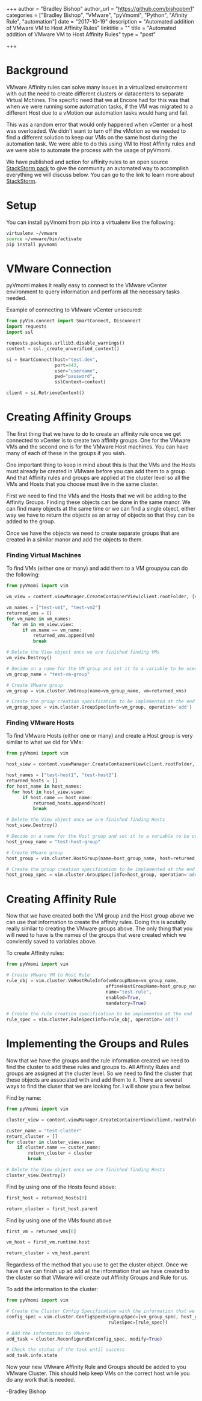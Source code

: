 +++
author = "Bradley Bishop"
author_url = "https://github.com/bishopbm1"
categories = ["Bradley Bishop", "VMware", "pyVmomi", "Python", "Afinity Rule", "automation"]
date = "2017-10-19"
description = "Automated addition of VMware VM to Host Affinity Rules"
linktitle = ""
title = "Automated addition of VMware VM to Host Affinity Rules"
type = "post"

+++

# Background

VMware Affinity rules can solve many issues in a virtualized environment with out the need to create different clusters or datacenters to separate Virtual Mchines. The specific need that we at Encore had for this was that when we were running some automation tasks, if the VM was migrated to a different Host due to a vMotion our automation tasks would hang and fail.

This was a random error that would only happened when vCenter or a host was overloaded. We didn't want to turn off the vMotion so we needed to find a different solution to keep our VMs on the same host during the automation task. We were able to do this using VM to Host Affinity rules and we were able to automate the process with the usage of pyVmomi.

We have published and action for affinity rules to an open source [StackStorm pack](https://github.com/StackStorm-Exchange/stackstorm-vsphere) to give the community an automated way to accomplish everything we will discuss below. You can go to the link to learn more about [StackStorm](https://stackstorm.com/).

# Setup

You can install pyVmomi from pip into a virtualenv like the following:

```bash
virtualenv ~/vmware
source ~/vmware/bin/activate
pip install pyvmomi
```

# VMware Connection

pyVmomi makes it really easy to connect to the VMware vCenter environment to query information and perform all the necessary tasks needed.

Example of connecting to VMware vCenter unsecured:

```python
from pyVim.connect import SmartConnect, Disconnect
import requests
import ssl

requests.packages.urllib3.disable_warnings()
context = ssl._create_unverified_context()

si = SmartConnect(host="test.dev",
                  port=443,
                  user="username",
                  pwd="password",
                  sslContext=context)

client = si.RetrieveContent()
```

# Creating Affinity Groups

The first thing that we have to do to create an affinity rule once we get connected to vCenter is to create two affinity groups. One for the VMware VMs and the second one is for the VMware Host machines. You can have many of each of these in the groups if you wish.

One important thing to keep in mind about this is that the VMs and the Hosts must already be created in VMware before you can add them to a group. And that Affinity rules and groups are applied at the cluster level so all the VMs and Hosts that you choose must live in the same cluster.

First we need to find the VMs and the Hosts that we will be adding to the Affinity Groups. Finding these objects can be done in the same manor. We can find many objects at the same time or we can find a single object, either way we have to return the objects as an array of objects so that they can be added to the group.

Once we have the objects we need to create separate groups that are created in a similar manor and add the objects to them.

### Finding Virtual Machines

To find VMs (either one or many) and add them to a VM groupyou can do the following:

```python
from pyVmomi import vim

vm_view = content.viewManager.CreateContainerView(client.rootFolder, [vim.VirtualMachine], True)

vm_names = ["test-vm1", "test-vm2"]
returned_vms = []
for vm_name in vm_names:
  for vm in vm_view.view:
      if vm.name == vm_name:
          returned_vms.append(vm)
          break

# Delete the View object once we are finished finding VMs
vm_view.Destroy()

# Decide on a name for the VM group and set it to a variable to be used later when creating the affinity rule
vm_group_name = "test-vm-group"

# Create VMware group
vm_group = vim.cluster.VmGroup(name=vm_group_name, vm=returned_vms)

# Create the group creation specification to be implemented at the end
vm_group_spec = vim.cluster.GroupSpec(info=vm_group, operation='add')
```

### Finding VMware Hosts

To find VMware Hosts (either one or many) and create a Host group is very similar to what we did for VMs:

```python
from pyVmomi import vim

host_view = content.viewManager.CreateContainerView(client.rootFolder, [vim.HostSystem], True)

host_names = ["test-host1", "test-host2"]
returned_hosts = []
for host_name in host_names:
  for host in host_view.view:
      if host.name == host_name:
          returned_hosts.append(host)
          break

# Delete the View object once we are finished finding Hosts
host_view.Destroy()

# Decide on a name for the Host group and set it to a variable to be used later when creating the affinity rule
host_group_name = "test-host-group"

# Create VMware group
host_group = vim.cluster.HostGroup(name=host_group_name, host=returned_hosts)

# Create the group creation specification to be implemented at the end
host_group_spec = vim.cluster.GroupSpec(info=host_group, operation='add')
```

# Creating Affinity Rule

Now that we have created both the VM group and the Host group above we can use that information to create the affinity rules. Doing this is acutally really similar to creating the VMware groups above. The only thing that you will need to have is the names of the groups that were created which we conviently saved to variables above.

To create Affinity rules:
```python
from pyVmomi import vim

# Create VMware VM to Host Rule
rule_obj = vim.cluster.VmHostRuleInfo(vmGroupName=vm_group_name,
                                     affineHostGroupName=host_group_name,
                                     name="test-rule",
                                     enabled=True,
                                     mandatory=True)

# Create the rule creation specification to be implemented at the end
rule_spec = vim.cluster.RuleSpec(info=rule_obj, operation='add')
```

# Implementing the Groups and Rules

Now that we have the groups and the rule information created we need to find the cluster to add these rules and groups to. All Affinity Rules and groups are assigned at the cluster level. So we need to find the cluster that these objects are associated with and add them to it. There are several ways to find the cluser that we are looking for. I will show you a few below.

Find by name:
```python
from pyVmomi import vim

cluster_view = content.viewManager.CreateContainerView(client.rootFolder, [vim.ClusterComputeResource], True)

custer_name = "test-cluster"
return_cluster = []
for cluster in cluster_view.view:
    if cluster.name == custer_name:
        return_cluster = cluster
        break

# Delete the View object once we are finished finding Hosts
cluster_view.Destroy()
```

Find by using one of the Hosts found above:
```python
first_host = returned_hosts[0]

return_cluster = first_host.parent
```

Find by using one of the VMs found above
```python
first_vm = returned_vms[0]

vm_host = first_vm.runtime.host

return_cluster = vm_host.parent
```

Regardless of the method that you use to get the cluster object. Once we have it we can finish up ad add all the information that we have created to the cluster so that VMware will create out Affinity Groups and Rule for us.

To add the information to the cluster:
```python
from pyVmomi import vim

# Create the Cluster Config Specification with the information that we created above
config_spec = vim.cluster.ConfigSpecEx(groupSpec=[vm_group_spec, host_group_spec],
                                      rulesSpec=[rule_spec])

# Add the information to VMware
add_task = cluster.ReconfigureEx(config_spec, modify=True)

# Check the status of the task until success
add_task.info.state
```

Now your new VMware Affinity Rule and Groups should be added to you VMware Cluster. This should help keep VMs on the correct host while you do any work that is needed.

-Bradley Bishop

